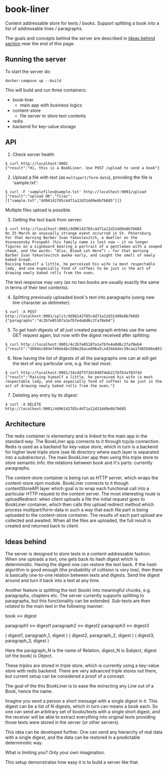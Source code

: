 # book-liner

Content addressable store for texts / books. Support splitting a book into a list of addressable lines / paragraphs.

The goals and concepts behind the server are described in [Ideas behind section](#ideas-behind) near the end of this page.

## Running the server

To start the server do:

`docker-compose up --build`

This will build and run three containers:

- book-liner
  - main app with business logics
- content-store
  - file server to store text contents
- redis
 - backend for key-value storage

## API

1. Check server health

  ```
  $ curl http://localhost:9001
  {"result":"Hi, this is a BookLiner. Use POST /upload to send a book"}
  ```

2. Upload a file with text (as `multipart/form-data`), providing the file is 'sample.txt':

  ```
  $ curl -F 'samplefile=@sample.txt' http://localhost:9001/upload
  {"result":"upload OK","files":[["sample.txt","dd96142785c4d71a12d31dd9e8b7b685"]]}
  ```

  Multiple files upload is possible.

3. Getting the text back from server:

  ```
  $ curl http://localhost:9001/dd96142785c4d71a12d31dd9e8b7b685
  On 25 March an unusually strange event occurred in St. Petersburg.
  For that morning Barber Ivan Yakovlevitch, a dweller on the Voznesensky Prospekt (his family name is lost now — it no longer figures on a signboard bearing a portrait of a gentleman with a soaped cheek, and the words: “Also, Blood Let Here”) — for that morning Barber Ivan Yakovlevitch awoke early, and caught the smell of newly baked bread.
  Raising himself a little, he perceived his wife (a most respectable lady, and one especially fond of coffee) to be just in the act of drawing newly baked rolls from the oven.
  ```

  The text response may vary (as no two books are usually exactly the same in terms of their text contents).

4. Splitting previously uploaded book's text into paragraphs (using new line character as delimeter):

  ```
  $ curl -X POST http://localhost:9001/split/dd96142785c4d71a12d31dd9e8b7b685
  {"paragraphs":"4c2b7e05107a1e7bfe4a0d6c2fa78eb4"}
  ```

5. To get hash digests of all just created paragraph entries use the same GET request again, but now with the digest received after splitting:

  ```
  $ curl http://localhost:9001/4c2b7e05107a1e7bfe4a0d6c2fa78eb4
  {"result":"d69dec604e749eb4bc588e26ace096a5\n434e6dec39caa1f465b66e881fb81c21\n34cdd73f3dc048fdeb217bfb3af83f4d"}
  ```

6. Now having the list of digests of all the paragraphs one can at will get the text of any particular one, e.g. the last most:

  ```
  $ curl http://localhost:9001/34cdd73f3dc048fdeb217bfb3af83f4d
  {"result":"Raising himself a little, he perceived his wife (a most respectable lady, and one especially fond of coffee) to be just in the act of drawing newly baked rolls from the oven."}
  ```


7. Deleting any entry by its digest:

  ```
  $ curl -X DELETE http://localhost:9001/dd96142785c4d71a12d31dd9e8b7b685
  ```

## Architecture

The redis container is elementary and is linked to the main app in the standard way. The BookLiner app connects to it through tcp/ip connection. Redis is used as a backend for key-value store, which in turn is a backend for higher level triple store (see lib directory where each layer is separated into a subdirectory). The main BookLiner app then using this triple store to store semantic info: the relations between book and it's parts: currently paragraphs.

The content-store container is being run as HTTP server, which wraps the content-store npm module. BookLiner connects to it though contentStoreAPI layer which goal is to wrap each functional call into a particular HTTP request to the content server. The most interesting route is uploadRedirect: when client uploads a file the initial request goes to BookLiner container, which then calls this upload redirect method which process multipart/form-data in such a way that each file part is being uploaded to the content-store container. The results of each part upload are collected and awaited. When all the files are uploaded, the full result is created and returned back to client.

## Ideas behind

The server is designed to store texts in a content-addressable fashion. When one uploads a text, one gets back its hash digest which is deterministic. Having the digest one can restore the text back. If the hash algorithm is good enough (the probability of collision is very low), then there is basically one-to-one relation between texts and digests. Send the digest around and turn it back into a text at any time.

Another feature is splitting the text (book) into meaningful chunks, e.g. paragraphs, chapters etc. The server currently supports splitting to paragraphs, but this functionality can be extended. Sub-texts are then *related* to the main text in the following manner:

book <-> digest

paragraph1 <-> digest1
paragraph2 <-> digest2
paragraph3 <-> digest3

( digest1, paragraph_1, digest )
( digest2, paragraph_2, digest )
( digest3, paragraph_3, digest )

Here the paragraph_N is the name of Relation, digest_N is Subject, digest (of the book) is Object.

These *triples* are stored in triple store, which is currently using a key-value store with redis backend. There are very advanced triple stores out there, but current setup can be considered a proof of a concept.

The goal of the this BookLiner is to ease the extracting any Line out of a Book, hence the name.

Imagine you send a person a short message with a single digest in it. This digest can be a list of N digests, which in turn can means a book each. So one can send an arbitrary set of books/texts with a single short digest, and the receiver will be able to extract everything into original texts providing those texts were stored in the server (or other servers).

This idea can be developed further. One can send any hierarchy of real data with a single digest, and the data can be restored in a predictable deterministic way.

What is limiting you? Only your own imagination.

This setup demonstrates how easy it is to build a server like that.
